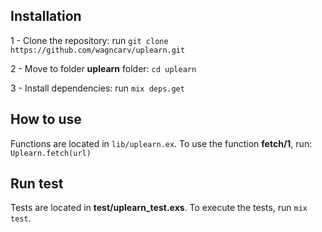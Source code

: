 ## Installation

1 - Clone the repository:
run `git clone https://github.com/wagncarv/uplearn.git`

2 - Move to folder **uplearn** folder:
`cd uplearn`

3 - Install dependencies:
run `mix deps.get`

## How to use
Functions are located in `lib/uplearn.ex`.
To use the function **fetch/1**, run:
`Uplearn.fetch(url)`

## Run test

Tests are located in **test/uplearn_test.exs**.
To execute the tests, run `mix test`.
